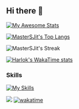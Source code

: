 ## Hi there 👋

[![My Awesome Stats](https://awesome-github-stats.azurewebsites.net/user-stats/MasterSJit?cardType=github&theme=github&preferLogin=false)](https://git.io/awesome-stats-card)

<!--![MasterSJit's Stats](https://github-readme-stats.vercel.app/api?username=MasterSJit&theme=default&show_icons=true&hide_border=true&count_private=true)-->

[![MasterSJit's Top Langs](https://github-readme-stats.vercel.app/api/top-langs/?username=MasterSJit&layout=pie)](https://github.com/anuraghazra/github-readme-stats)

![MasterSJit's Streak](https://github-readme-streak-stats.herokuapp.com/?user=MasterSJit&theme=default&hide_border=false)

[![Harlok's WakaTime stats](https://github-readme-stats.vercel.app/api/wakatime?username=master_s_jit)](https://github.com/anuraghazra/github-readme-stats)



### Skills

[![My Skills](https://skillicons.dev/icons?i=html,css,js,jquery,php,mysql,mongodb,laravel,bootstrap,tailwindcss,flutter,selenium,regex,github,figma,maven,aws,gcp,vscode,atom,wordpress,sass,photoshop,cloudflare&perline=8)]()

![](https://komarev.com/ghpvc/?username=MasterSJit&label=PROFILE+VIEWS&style=for-the-badge)
[![wakatime](https://wakatime.com/badge/user/78618301-1835-485c-902d-fda561adbb48.svg?style=for-the-badge)](https://wakatime.com/@78618301-1835-485c-902d-fda561adbb48)


<!--
**MasterSJit/MasterSJit** is a ✨ _special_ ✨ repository because its `README.md` (this file) appears on your GitHub profile.

Here are some ideas to get you started:

- 🔭 I’m currently working on ...
- 🌱 I’m currently learning ...
- 👯 I’m looking to collaborate on ...
- 🤔 I’m looking for help with ...
- 💬 Ask me about ...
- 📫 How to reach me: ...
- 😄 Pronouns: ...
- ⚡ Fun fact: ...
-->
